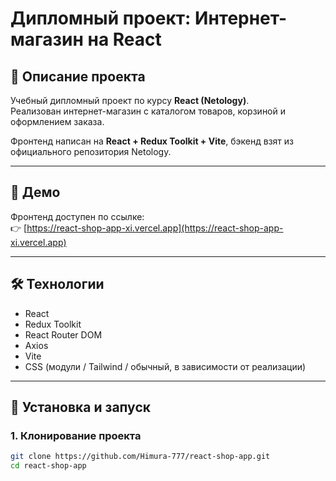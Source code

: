 # Дипломный проект: Интернет-магазин на React

## 📌 Описание проекта

Учебный дипломный проект по курсу **React (Netology)**.  
Реализован интернет-магазин с каталогом товаров, корзиной и оформлением заказа.

Фронтенд написан на **React + Redux Toolkit + Vite**, бэкенд взят из официального репозитория Netology.

---

## 🚀 Демо

Фронтенд доступен по ссылке:  
👉 [https://react-shop-app-xi.vercel.app](https://react-shop-app-xi.vercel.app)

---

## 🛠 Технологии

- React
- Redux Toolkit
- React Router DOM
- Axios
- Vite
- CSS (модули / Tailwind / обычный, в зависимости от реализации)

---

## 📂 Установка и запуск

### 1. Клонирование проекта

```bash
git clone https://github.com/Himura-777/react-shop-app.git
cd react-shop-app
```
